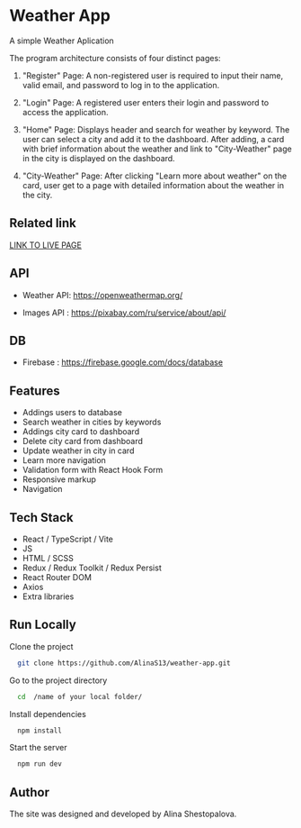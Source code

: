# Weather App

A simple Weather Aplication

The program architecture consists of four distinct pages:

1. "Register" Page: A non-registered user is required to input their name, valid email, and password to log in to the application.

2. "Login" Page: A registered user enters their login and password to access the application.

3. "Home" Page: Displays header and search for weather by keyword. The user can select a city and add it to the dashboard. After adding, a card with brief information about the weather and link to "City-Weather" page in the city is displayed on the dashboard.

4. "City-Weather" Page: After clicking "Learn more about weather" on the card, user get to a page with detailed information about the weather in the city.

## Related link

[LINK TO LIVE PAGE](https://alinas13.github.io/weather-app/)

## API

- Weather API: https://openweathermap.org/

- Images API : https://pixabay.com/ru/service/about/api/

## DB

- Firebase : https://firebase.google.com/docs/database

## Features

- Addings users to database
- Search weather in cities by keywords
- Addings city card to dashboard
- Delete city card from dashboard
- Update weather in city in card
- Learn more navigation
- Validation form with React Hook Form
- Responsive markup
- Navigation

## Tech Stack

- React / TypeScript / Vite
- JS
- HTML / SCSS
- Redux / Redux Toolkit / Redux Persist
- React Router DOM
- Axios
- Extra libraries

## Run Locally

Clone the project

```bash
  git clone https://github.com/AlinaS13/weather-app.git
```

Go to the project directory

```bash
  cd  /name of your local folder/
```

Install dependencies

```bash
  npm install
```

Start the server

```bash
  npm run dev
```

## Author

The site was designed and developed by Alina Shestopalova.
